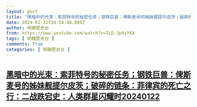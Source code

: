 ```yaml
---
layout: post
title: "黑暗中的光束：索菲特号的秘密任务；钢铁巨兽：俾斯麦号的姊妹舰提尔皮茨；破碎的链条：菲律宾的死亡之行：二战跌宕史：人类群星闪耀时20240122"
date: 2024-01-22T10:58:48.000Z
author: 明鏡歷史台
from: https://www.youtube.com/watch?v=ILD-3p4sYKA
tags: [ 明鏡歷史台 ]
comments: True
categories: [ 明鏡歷史台 ]
---
```

<!--1705921128000-->
[黑暗中的光束：索菲特号的秘密任务；钢铁巨兽：俾斯麦号的姊妹舰提尔皮茨；破碎的链条：菲律宾的死亡之行：二战跌宕史：人类群星闪耀时20240122](https://www.youtube.com/watch?v=ILD-3p4sYKA)
------

<div>

</div>
